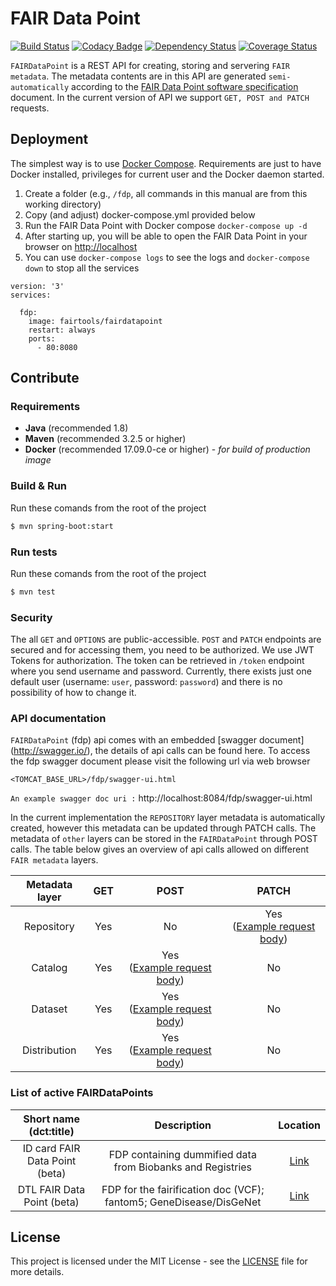 # FAIR Data Point

[![Build Status](https://travis-ci.org/FAIRDataTeam/FAIRDataPoint.svg?branch=master)](https://travis-ci.org/FAIRDataTeam/FAIRDataPoint.svg?branch=master)
[![Codacy Badge](https://api.codacy.com/project/badge/Grade/61f029299b814ca8be2b8edbaab6ce50)](https://www.codacy.com/app/rajaram5/FAIRDataPoint?utm_source=github.com&amp;utm_medium=referral&amp;utm_content=DTL-FAIRData/FAIRDataPoint&amp;utm_campaign=Badge_Grade)
[![Dependency Status](https://www.versioneye.com/user/projects/589dd946940b230031fbadd6/badge.svg?style=flat-square)](https://www.versioneye.com/user/projects/589dd946940b230031fbadd6)
[![Coverage Status](https://coveralls.io/repos/github/DTL-FAIRData/FAIRDataPoint/badge.svg?branch=master)](https://coveralls.io/github/DTL-FAIRData/FAIRDataPoint?branch=master)

`FAIRDataPoint` is a REST API for creating, storing and servering `FAIR metadata`. The metadata contents are in this API are generated `semi-automatically` according to the [FAIR Data Point software specification](https://dtl-fair.atlassian.net/wiki/display/FDP/FAIR+Data+Point+software+specification) document. In the current version of API we support `GET, POST and PATCH` requests.

## Deployment

The simplest way is to use [Docker Compose](https://docs.docker.com/compose/). Requirements are just to have Docker installed, privileges for current user and the Docker daemon started.

1.  Create a folder (e.g., `/fdp`, all commands in this manual are from this working directory)
2.  Copy (and adjust) docker-compose.yml provided below
3.  Run the FAIR Data Point with Docker compose `docker-compose up -d`
4.  After starting up, you will be able to open the FAIR Data Point in your browser on <http://localhost>
5.  You can use `docker-compose logs` to see the logs and `docker-compose down` to stop all the services

```
version: '3'
services:

  fdp:
    image: fairtools/fairdatapoint
    restart: always
    ports:
      - 80:8080
```

## Contribute

### Requirements

 - **Java** (recommended 1.8)
 - **Maven** (recommended 3.2.5 or higher)
 - **Docker** (recommended 17.09.0-ce or higher) - *for build of production image*

### Build & Run

Run these comands from the root of the project

```bash
$ mvn spring-boot:start
```

### Run tests

Run these comands from the root of the project

```bash
$ mvn test
```

### Security

The all `GET` and `OPTIONS` are public-accessible. `POST` and `PATCH` endpoints are secured
and for accessing them, you need to be authorized. We use JWT Tokens for authorization.
The token can be retrieved in `/token` endpoint where you send username and password. 
Currently, there exists just one default user (username: `user`, password: `password`) and 
there is no possibility of how to change it.  

### API documentation
`FAIRDataPoint` (fdp) api comes with an embedded [swagger document] (http://swagger.io/), the details of api calls can be found here. To access the fdp swagger document please visit the following url via web browser
 
 `<TOMCAT_BASE_URL>/fdp/swagger-ui.html` 
 
 `An example swagger doc uri :` http://localhost:8084/fdp/swagger-ui.html
 
In the current implementation the `REPOSITORY` layer metadata is automatically created, however this metadata can be updated through PATCH calls. The metadata of `other` layers can be stored in the `FAIRDataPoint` through POST calls. The table below gives an overview of api calls allowed on different `FAIR metadata` layers. 
 
|Metadata layer|GET|POST|PATCH|
| :---: | :---: | :---: | :---: |
| Repository | Yes | No | Yes <br/>([Example request body](https://github.com/DTL-FAIRData/FAIRDataPoint/blob/master/src/main/resources/nl/dtls/fairdatapoint/utils/dtl-fdp.ttl)) |
| Catalog | Yes | Yes <br/>([Example request body](https://github.com/DTL-FAIRData/FAIRDataPoint/blob/master/src/main/resources/nl/dtls/fairdatapoint/utils/textmining-catalog.ttl)) | No |
| Dataset | Yes | Yes <br/>([Example request body](https://github.com/DTL-FAIRData/FAIRDataPoint/blob/master/src/main/resources/nl/dtls/fairdatapoint/utils/gda-lumc.ttl)) | No |
| Distribution | Yes | Yes <br/>([Example request body](https://github.com/DTL-FAIRData/FAIRDataPoint/blob/master/src/main/resources/nl/dtls/fairdatapoint/utils/gda-lumc-sparql.ttl)) | No |


### List of active FAIRDataPoints

|Short name (dct:title)|Description|Location|
| :---: | :---: | :---: |
|ID card FAIR Data Point (beta) | FDP containing dummified data from Biobanks and Registries | [Link](http://semlab1.liacs.nl:8080/fdp/swagger-ui.html)	
|DTL FAIR Data Point (beta)	| FDP for the fairification doc (VCF); fantom5; GeneDisease/DisGeNet |	[Link](http://dev-vm.fair-dtls.surf-hosted.nl:8082/fdp/swagger-ui.html)


## License
This project is licensed under the MIT License - see the [LICENSE](LICENSE) file for more details.
